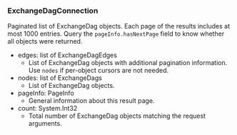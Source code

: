 ### ExchangeDagConnection
Paginated list of ExchangeDag objects. Each page of the results includes at most 1000 entries. Query the `pageInfo.hasNextPage` field to know whether all objects were returned.

- edges: list of ExchangeDagEdges
  - List of ExchangeDag objects with additional pagination information. Use `nodes` if per-object cursors are not needed.
- nodes: list of ExchangeDags
  - List of ExchangeDag objects.
- pageInfo: PageInfo
  - General information about this result page.
- count: System.Int32
  - Total number of ExchangeDag objects matching the request arguments.
